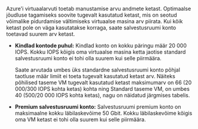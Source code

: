 Azure'i virtuaalarvuti toetab manustamise arvu andmete ketast. Optimaalse jõudluse tagamiseks soovite tugevalt kasutatud ketast, mis on seotud võimalike pidurdamise vältimiseks virtuaalse masina arv piirata. Kui kõik ketast pole on väga kasutatakse korraga, saate salvestusruumi konto toetavad suurem arv ketast.

- **Kindlad kontode puhul:** Kindlad konto on kokku päringu määr 20 000 IOPS. Kokku IOPS kõigis oma virtuaalse masina ketta jaotise standard salvestusruumi konto ei tohi olla suurem kui selle piirmäära.

    Saate arvutada umbes üks standardne salvestusruumi konto põhjal taotluse määr limiit ei toeta tugevalt kasutatud ketast arv. Näiteks põhilised taseme VM tugevalt kasutatud ketast maksimumarv on 66 (20 000/300 IOPS kohta ketas) kohta ning Standard taseme VM, on umbes 40 (500/20 000 IOPS kohta ketas), nagu on näidatud järgmises tabelis. 
 
- **Premium salvestusruumi konto:** Salvestusruumi premium konto on maksimaalne kokku läbilaskevõime 50 Gbit. Kokku läbilaskevõime kõigis oma VM ketast ei tohi olla suurem kui selle piirmäära.